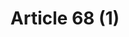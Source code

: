 ---
title: "Article 68 (1)"
draft: false
exceptions:
- info52c
memberstates:
- IT
score: 3
compensation:
- 
remarks: |
 


link: ""
---